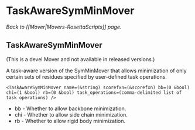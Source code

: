 # TaskAwareSymMinMover
*Back to [[Mover|Movers-RosettaScripts]] page.*
## TaskAwareSymMinMover

(This is a devel Mover and not available in released versions.)

<!--- BEGIN_INTERNAL -->

A task-aware version of the SymMinMover that allows minimization of only certain sets of residues specified by user-defined task operations.

    <TaskAwareSymMinMover name=(&string) scorefxn=(&scorefxn) bb=(0 &bool) chi=(1 &bool) rb=(0 &bool) task_operations=(comma-delimited list of task operations) />

-   bb - Whether to allow backbone minimization.
-   chi - Whether to allow side chain minimization.
-   rb - Whether to allow rigid body minimization.

<!--- END_INTERNAL --> 

